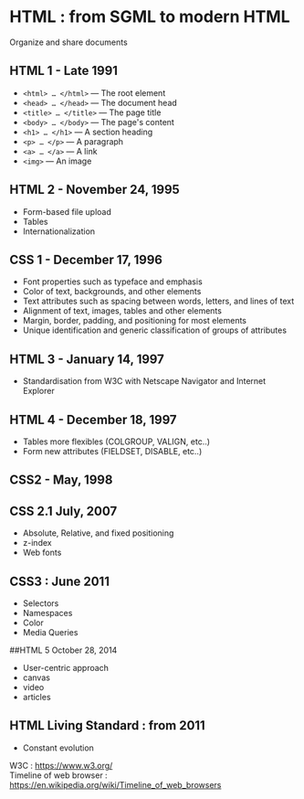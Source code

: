 # HTML : from SGML to modern HTML

Organize and share documents

## HTML 1 - Late 1991

- `<html> … </html>` — The root element
- `<head> … </head>` — The document head
- `<title> … </title>` — The page title
- `<body> … </body>` — The page's content
- `<h1> … </h1>` — A section heading
- `<p> … </p>` — A paragraph
- `<a> … </a>` — A link
- `<img>` — An image

## HTML 2 - November 24, 1995

- Form-based file upload
- Tables
- Internationalization


## CSS 1 - December 17, 1996

- Font properties such as typeface and emphasis
- Color of text, backgrounds, and other elements
- Text attributes such as spacing between words, letters, and lines of text
- Alignment of text, images, tables and other elements
- Margin, border, padding, and positioning for most elements
- Unique identification and generic classification of groups of attributes

## HTML 3 - January 14, 1997

- Standardisation from W3C with Netscape Navigator and Internet Explorer

## HTML 4 - December 18, 1997

- Tables more flexibles (COLGROUP, VALIGN, etc..)
- Form new attributes (FIELDSET, DISABLE, etc..)

## CSS2 - May, 1998
## CSS 2.1 July, 2007

- Absolute, Relative, and fixed positioning
- z-index
- Web fonts

## CSS3 : June 2011

- Selectors
- Namespaces
- Color
- Media Queries

##HTML 5  October 28, 2014

- User-centric approach
- canvas
- video
- articles

## HTML Living Standard : from 2011

- Constant evolution


W3C :  https://www.w3.org/  
Timeline of web browser : https://en.wikipedia.org/wiki/Timeline_of_web_browsers
